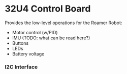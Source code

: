 # 32U4 Control Board

Provides the low-level operations for the Roamer Robot:

+ Motor control (w/PID)
+ IMU (TODO: what can be read here?)
+ Buttons
+ LEDs
+ Battery voltage

### I2C Interface
